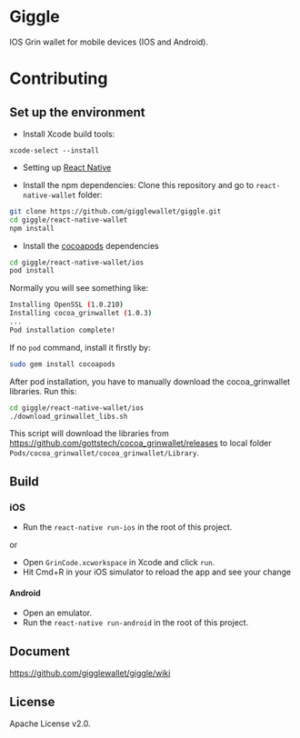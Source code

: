 # Giggle 
IOS Grin wallet for mobile devices (IOS and Android).

# Contributing

## Set up the environment

- Install Xcode build tools:

`xcode-select --install`

- Setting up [React Native](https://facebook.github.io/react-native/docs/getting-started.html)

- Install the npm dependencies:
Clone this repository and go to `react-native-wallet` folder:
```sh
git clone https://github.com/gigglewallet/giggle.git
cd giggle/react-native-wallet
npm install

```

- Install the [cocoapods](https://cocoapods.org/) dependencies
```sh
cd giggle/react-native-wallet/ios
pod install
```

Normally you will see something like:
```sh
Installing OpenSSL (1.0.210)
Installing cocoa_grinwallet (1.0.3)
...
Pod installation complete!
```

If no `pod` command, install it firstly by:
```sh
sudo gem install cocoapods
``` 

After pod installation, you have to manually download the cocoa_grinwallet libraries. Run this:
```Bash
cd giggle/react-native-wallet/ios
./download_grinwallet_libs.sh
```
This script will download the libraries from https://github.com/gottstech/cocoa_grinwallet/releases to local folder `Pods/cocoa_grinwallet/cocoa_grinwallet/Library`.


## Build

### iOS
- Run the `react-native run-ios` in the root of this project.

or

- Open `GrinCode.xcworkspace` in Xcode and click `run`.
- Hit Cmd+R in your iOS simulator to reload the app and see your change

#### Android
- Open an emulator. 
- Run the `react-native run-android` in the root of this project.

## Document

https://github.com/gigglewallet/giggle/wiki

## License

Apache License v2.0.


